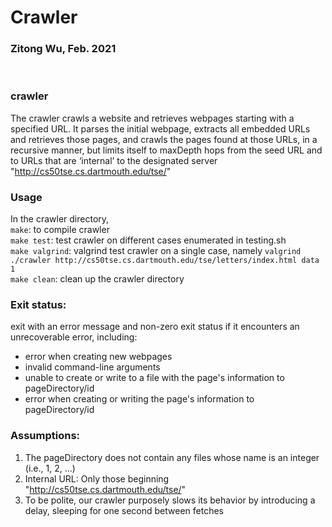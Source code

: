 # Crawler
### Zitong Wu, Feb. 2021

<br > 

### crawler

The crawler crawls a website and retrieves webpages starting with a specified URL. It parses the initial webpage, extracts all embedded URLs and retrieves those pages, and crawls the pages found at those URLs, in a recursive manner, but limits itself to maxDepth hops from the seed URL and to URLs that are ‘internal’ to the designated server "http://cs50tse.cs.dartmouth.edu/tse/"
 

### Usage
In the crawler directory,   
`make`: to compile crawler  
`make test`:  test crawler on different cases enumerated in testing.sh  
`make valgrind`: valgrind test crawler on a single case, namely     `valgrind ./crawler http://cs50tse.cs.dartmouth.edu/tse/letters/index.html data 1`  
`make clean`: clean up the crawler directory


### Exit status:

exit with an error message and non-zero exit status if it encounters an unrecoverable error, including:

* error when creating new webpages
* invalid command-line arguments  
* unable to create or write to a file with the page's information to pageDirectory/id
* error when creating or writing the page's information to pageDirectory/id


### Assumptions:

1. The pageDirectory does not contain any files whose name is an integer (i.e., 1, 2, ...)
2. Internal URL: Only those beginning "http://cs50tse.cs.dartmouth.edu/tse/"
3. To be polite, our crawler purposely slows its behavior by introducing a delay, sleeping for one second between fetches
